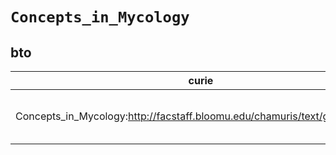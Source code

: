 # `Concepts_in_Mycology`

## bto

| curie                                                                       |   usages | nodes                                                                                                                                                                                                                            |
|-----------------------------------------------------------------------------|----------|----------------------------------------------------------------------------------------------------------------------------------------------------------------------------------------------------------------------------------|
| Concepts_in_Mycology:http://facstaff.bloomu.edu/chamuris/text/glossary.html |        2 | [http://purl.obolibrary.org/obo/BTO:0000660](https://bioregistry.io/http://purl.obolibrary.org/obo/BTO:0000660), [http://purl.obolibrary.org/obo/BTO:0000890](https://bioregistry.io/http://purl.obolibrary.org/obo/BTO:0000890) |

